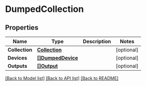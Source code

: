 # DumpedCollection

## Properties

Name | Type | Description | Notes
------------ | ------------- | ------------- | -------------
**Collection** | [**Collection**](Collection.md) |  | [optional] 
**Devices** | [**[]DumpedDevice**](DumpedDevice.md) |  | [optional] 
**Outputs** | [**[]Output**](Output.md) |  | [optional] 

[[Back to Model list]](../README.md#documentation-for-models) [[Back to API list]](../README.md#documentation-for-api-endpoints) [[Back to README]](../README.md)



